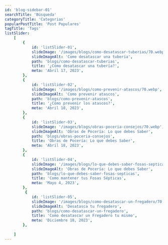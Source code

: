 ```yaml
---
id: 'blog-sidebar-01'
searchTitle: 'Búsqueda'
categoryTitle: 'Categorias'
popularPostTitle: 'Post Populares'
tagTitle: 'Tags'
listSlider:
    [
        {
            id: 'listSlider-01',
            slideImage: '/images/blogs/como-desatascar-tuberias/70.webp',
            slideImageAlt: 'Como desatascar una tubería',
            path: 'blogs/como-desatascar-tuberias',
            title: '¿Cómo desatascar una tubería?',
            meta: 'Abril 17, 2023',
        },
        {
            id: 'listSlider-02',
            slideImage: '/images/blogs/como-prevenir-atascos/70.webp',
            slideImageAlt: 'Como prevenir atascos',
            path: 'blogs/como-prevenir-atascos',
            title: '¿Cómo prevenir los atascos?',
            meta: 'Abril 18, 2023',
        },
        {
            id: 'listSlider-03',
            slideImage: '/images/blogs/obras-poceria-consejos/70.webp',
            slideImageAlt: 'Obras de Pocería: Lo que debes Saber',
            path: 'blogs/obras-poceria-consejos',
            title: 'Obras de Pocería: Lo que debes Saber',
            meta: 'Abril 18, 2023',
        },
        {
            id: 'listSlider-04',
            slideImage: '/images/blogs/lo-que-debes-saber-fosas-septicas/70.webp',
            slideImageAlt: 'Obras de Pocería: Lo que debes Saber',
            path: 'blogs/lo-que-debes-saber-fosas-septicas',
            title: 'Como mantener tus Fosas Sépticas',
            meta: 'Mayo 4, 2023',
        },
         {
            id: 'listSlider-05',
            slideImage: '/images/blogs/como-desatascar-un-fregadero/70.webp',
            slideImageAlt: 'Desatasca tu fregadero',
            path: 'blogs/como-desatascar-un-fregadero',
            title: 'Como desatascar un Fregadero tu mismo',
            meta: 'Diciembre 18, 2023',
        },
       
    ]
---
```

